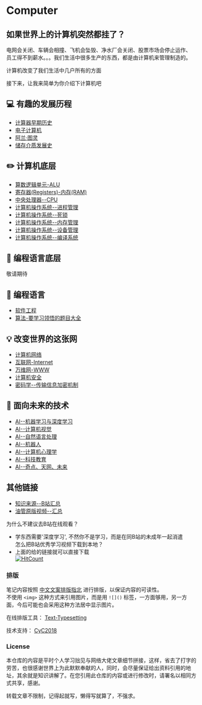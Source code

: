 Computer 
=====

## 如果世界上的计算机突然都挂了？   
电网会关闭、车辆会相撞、飞机会坠毁、净水厂会关闭、股票市场会停止运作、   
员工得不到薪水。。。我们生活中很多生产的东西，都是由计算机来管理制造的。  

计算机改变了我们生活中几户所有的方面    

接下来，让我来简单为你介绍下计算机吧  

## :computer: 有趣的发展历程   
- [计算器早期历史](https://github.com/KissMyLady/Computer/blob/master/Note/Early_computing.md)  
- [电子计算机](https://github.com/KissMyLady/Computer/blob/master/Note/early_com2.md)   
- [阿兰·图灵](https://github.com/KissMyLady/Computer/blob/master/Note/early_com3.md)   
- [储存介质发展史](https://github.com/KissMyLady/Computer/blob/master/Note/Memory_Storage.md)

## :pencil2: 计算机底层
- [算数逻辑单元-ALU](https://github.com/KissMyLady/Computer/blob/master/Note/Base_com1.md)  
- [寄存器(Registers)-内存(RAM)](https://github.com/KissMyLady/Computer/blob/master/Note/Base_Registers.md)    
- [中央处理器--CPU](https://github.com/KissMyLady/Computer/blob/master/Note/Base_CPU.md)  
- [计算机操作系统--进程管理](https://github.com/CyC2018/CS-Notes/blob/master/notes/%E8%AE%A1%E7%AE%97%E6%9C%BA%E6%93%8D%E4%BD%9C%E7%B3%BB%E7%BB%9F%20-%20%E8%BF%9B%E7%A8%8B%E7%AE%A1%E7%90%86.md)  
- [计算机操作系统--死锁](https://github.com/CyC2018/CS-Notes/blob/master/notes/%E8%AE%A1%E7%AE%97%E6%9C%BA%E6%93%8D%E4%BD%9C%E7%B3%BB%E7%BB%9F%20-%20%E6%AD%BB%E9%94%81.md)  
- [计算机操作系统--内存管理](https://github.com/CyC2018/CS-Notes/blob/master/notes/%E8%AE%A1%E7%AE%97%E6%9C%BA%E6%93%8D%E4%BD%9C%E7%B3%BB%E7%BB%9F%20-%20%E5%86%85%E5%AD%98%E7%AE%A1%E7%90%86.md)  
- [计算机操作系统--设备管理](https://github.com/CyC2018/CS-Notes/blob/master/notes/%E8%AE%A1%E7%AE%97%E6%9C%BA%E6%93%8D%E4%BD%9C%E7%B3%BB%E7%BB%9F%20-%20%E8%AE%BE%E5%A4%87%E7%AE%A1%E7%90%86.md)  
- [计算机操作系统--编译系统](https://github.com/CyC2018/CS-Notes/blob/master/notes/%E8%AE%A1%E7%AE%97%E6%9C%BA%E6%93%8D%E4%BD%9C%E7%B3%BB%E7%BB%9F%20-%20%E9%93%BE%E6%8E%A5.md)  


## :floppy_disk: 编程语言底层
敬请期待

## :wrench:  编程语言
- [软件工程](https://github.com/KissMyLady/Computer/blob/master/Note/Software_Engineering.md)  
- [算法-要学习领悟的题目大全](https://github.com/CyC2018/CS-Notes/blob/master/notes/%E5%89%91%E6%8C%87%20Offer%20%E9%A2%98%E8%A7%A3%20-%20%E7%9B%AE%E5%BD%95.md)  

## :bulb: 改变世界的这张网  
- [计算机网络](https://github.com/KissMyLady/Computer/blob/master/Note/Networks_of_com.md)    
- [互联网-Internet](https://github.com/KissMyLady/Computer/blob/master/Note/Networks_of_Internet.md)     
- [万维网-WWW](https://github.com/KissMyLady/Computer/blob/master/Note/WWW.md)   
- [计算机安全](https://github.com/KissMyLady/Computer/blob/master/Note/Notework_of_safety.md)  
- [密码学--传输信息加密机制](https://github.com/KissMyLady/Computer/blob/master/Note/Noteworks_of_password.md)  

## :watermelon: 面向未来的技术
- [AI--机器学习与深度学习](https://github.com/KissMyLady/Computer/blob/master/Note/AI_Deep_learn.md)
- [AI--计算机视觉](https://github.com/KissMyLady/Computer/blob/master/Note/AI_I_see.md)   
- [AI--自然语言处理](https://github.com/KissMyLady/Computer/blob/master/Note/AI_language.md)
- [AI--机器人](https://github.com/KissMyLady/Computer/blob/master/Note/AI_robot.md)
- [AI--计算机心理学](https://github.com/KissMyLady/Computer/blob/master/Note/AI_xinli.md)
- [AI--科技教育](https://github.com/KissMyLady/Computer/blob/master/Note/AI_educational.md)
- [AI--奇点、天网、未来](https://github.com/KissMyLady/Computer/blob/master/Note/AI_future.md)  

## 其他链接   
- [知识来源--B站汇总](https://www.kanbilibili.com/video/av46133070/?p=2)  
- [油管原版视频--汇总](https://www.youtube.com/watch?v=tpIctyqH29Q&list=PL8dPuuaLjXtNlUrzyH5r6jN9ulIgZBpdo)   

为什么不建议去B站在线观看？  
* 学东西需要'深度学习', 不然你不是学习，而是在同B站的未成年一起消遣    
怎么把B站优秀学习视频下载到本地？  
* 上面的给的链接就可以直接下载   
[![HitCount](http://hits.dwyl.io/Kiss_My_Lady/Computer.svg)](http://hits.dwyl.io/Kiss_My_Lady/Computer)

### 排版    

笔记内容按照 [中文文案排版指北](https://github.com/sparanoid/chinese-copywriting-guidelines) 进行排版，以保证内容的可读性。  
不使用 `<img>` 这种方式来引用图片，而是用 `![]()` 标签，一方面够用，另一方面，今后可能也会采用这种方法居中显示图片。  

在线排版工具： [Text-Typesetting](https://github.com/CyC2018/Text-Typesetting)  

技术支持： [CyC2018](https://github.com/CyC2018/Text-Typesetting)  

### License  
本仓库的内容是平时个人学习拙见与网络大佬文章细节拼接，这样，省去了打字的劳苦，也很感谢世界上为此默默奉献的人，同时，会尽量保证给出资料引用的地址，其余就是知识讲解了。在您引用此仓库的内容或进行修改时，请署名以相同方式共享，感谢。  

转载文章不限制，记得起就写，懒得写就算了，不强求。  

